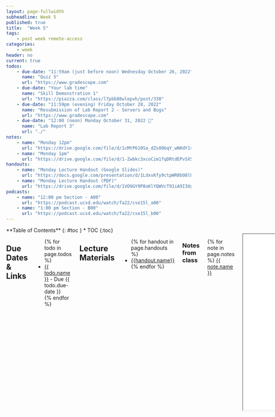 ```yaml
---
layout: page-fullwidth
subheadline: Week 5
published: true
title:  "Week 5"
tags:
    - post week remote-access
categories:
    - week
header: no
current: true
todos:
    - due-date: "11:59am (just before noon) Wednesday October 26, 2022"
      name: "Quiz 5"
      url: "https://www.gradescope.com"
    - due-date: "Your lab time"
      name: "Skill Demonstration 1"
      url: "https://piazza.com/class/l7pbb88wlepvh/post/330"
    - due-date: "11:59pm (evening) Friday October 28, 2022"
      name: "Resubmission of Lab Report 2 - Servers and Bugs"
      url: "https://www.gradescope.com"
    - due-date: "12:00 (noon) Monday October 31, 2022 🎃"
      name: "Lab Report 3"
      url: "./"
notes:
    - name: "Monday 12pm"
      url: "https://drive.google.com/file/d/1cMtP610Sa_dZs80bqY_wN0dY1snqfxeu"
    - name: "Monday 1pm"
      url: "https://drive.google.com/file/d/1-Zwbkc3xcoCim1fqDRtdEPvSX5V9e-fa"
handouts:
    - name: "Monday Lecture Handout (Google Slides)"
      url: "https://docs.google.com/presentation/d/1LdxvKfy9ctpWR0bO8lUUGQA6viFIkyvsXKloj26g7GI/edit?usp=sharing"
    - name: "Monday Lecture Handout (PDF)"
      url: "https://drive.google.com/file/d/1VO9GY9P8oKlYQWVcT91iA9I3UgOR8LhF/view?usp=sharing"
podcasts:
    - name: "12:00 pm Section - A00"
      url: "https://podcast.ucsd.edu/watch/fa22/cse15l_a00"
    - name: "1:00 pm Section - B00"
      url: "https://podcast.ucsd.edu/watch/fa22/cse15l_b00"
---
```


<div class="row">
<div class="medium-4 medium-push-8 columns" markdown="1">
<div class="panel radius fixed-toc"  data-options="sticky_on:large" markdown="1">
**Table of Contents**
{: #toc }
*  TOC
{:toc}
</div>
</div><!-- /.medium-4.columns -->

<div class="medium-8 medium-pull-4 columns" markdown="1">

## Due Dates & Links
<ul>
{% for todo in page.todos %}
<li><a href="{{ todo.url }}">{{ todo.name }}</a> - Due {{ todo.due-date }}</li>
{% endfor %}
</ul>

## Lecture Materials
<ul>
{% for handout in page.handouts %}
<li><a href="{{handout.url}}">{{handout.name}}</a></li>
{% endfor %}
</ul>

### Notes from class
{% for note in page.notes %}
<a href="{{ note.url }}">{{ note.name }}</a>
<iframe src="{{ note.url }}/preview" width="640" height="480" allow="autoplay"></iframe>
{% endfor %}

### Links to Podcast
**Note:** Links will require you to log in as a UCSD student
<ul>
{% for link in page.podcasts %} 
<li><a href="{{link.url}}">{{link.name}}</a></li>
{% endfor %}
</ul>

No lab tasks, Skill Demos are this week!

## Week 5 Lab Report {#week5-lab-report}

You'll write this report as a Github Pages page, then print that page to PDF and
upload to Gradescope.

### Researching Commands

Consider the commands `less`, `find`, and `grep`. Choose one. Online, find 3
interesting _command-line options_ or alternate ways to use the command you
chose. For example, we saw the `-name` option for `find` in class. For each of
those options, give 3 examples of using it on files and directories from
`./technical`. Show each example as a code block that shows the command and its
output, and write a sentence or two about what it's doing and why it's useful.

That makes **9** total examples, three each for three different command-line
options. Many commands like these have pretty sophisticated behavior possible
– it can take years to be exposed to and learn all of the possible tricks and
inner workings.

To find information about the commands, a simple Web search like “find
command-line options” will probably give decent results. There is also a
built-in command on many systems called `man` (short for “manual”) that displays
information about commands; you can use `man grep`, for example, to see a long
listing of information about how `grep` works.

